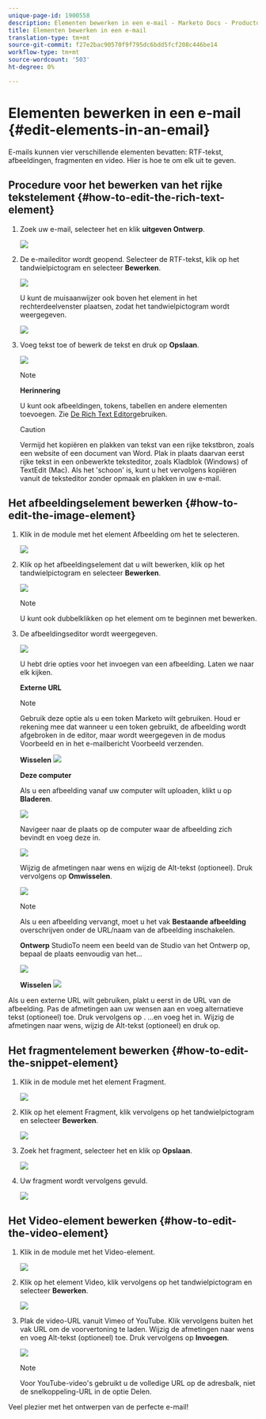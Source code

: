 ```yaml
---
unique-page-id: 1900558
description: Elementen bewerken in een e-mail - Marketo Docs - Productdocumentatie
title: Elementen bewerken in een e-mail
translation-type: tm+mt
source-git-commit: f27e2bac90570f9f795dc6bdd5fcf208c446be14
workflow-type: tm+mt
source-wordcount: '503'
ht-degree: 0%

---
```



# Elementen bewerken in een e-mail {#edit-elements-in-an-email}

E-mails kunnen vier verschillende elementen bevatten: RTF-tekst, afbeeldingen, fragmenten en video. Hier is hoe te om elk uit te geven.

## Procedure voor het bewerken van het rijke tekstelement {#how-to-edit-the-rich-text-element}

1. Zoek uw e-mail, selecteer het en klik **uitgeven Ontwerp**.

   ![](assets/one-edited.png)

1. De e-maileditor wordt geopend. Selecteer de RTF-tekst, klik op het tandwielpictogram en selecteer **Bewerken**.

   ![](assets/two.png)

   U kunt de muisaanwijzer ook boven het element in het rechterdeelvenster plaatsen, zodat het tandwielpictogram wordt weergegeven.

   ![](assets/three.png)

1. Voeg tekst toe of bewerk de tekst en druk op **Opslaan**.

   ![](assets/four.png)

   >[!NOTE]
   >
   >**Herinnering**
   >
   >
   >U kunt ook afbeeldingen, tokens, tabellen en andere elementen toevoegen. Zie [De Rich Text Editor](../../../../product-docs/email-marketing/general/understanding-the-email-editor/using-the-rich-text-editor.md)gebruiken.

   >[!CAUTION]
   >
   >Vermijd het kopiëren en plakken van tekst van een rijke tekstbron, zoals een website of een document van Word. Plak in plaats daarvan eerst rijke tekst in een onbewerkte teksteditor, zoals Kladblok (Windows) of TextEdit (Mac). Als het &#39;schoon&#39; is, kunt u het vervolgens kopiëren vanuit de teksteditor zonder opmaak en plakken in uw e-mail.

## Het afbeeldingselement bewerken {#how-to-edit-the-image-element}

1. Klik in de module met het element Afbeelding om het te selecteren.

   ![](assets/five.png)

1. Klik op het afbeeldingselement dat u wilt bewerken, klik op het tandwielpictogram en selecteer **Bewerken**.

   ![](assets/six.png)

   >[!NOTE]
   >
   >U kunt ook dubbelklikken op het element om te beginnen met bewerken.

1. De afbeeldingseditor wordt weergegeven.

   ![](assets/seven.png)

   U hebt drie opties voor het invoegen van een afbeelding. Laten we naar elk kijken.

   **Externe URL**

   >[!NOTE]
   >
   >Gebruik deze optie als u een token Marketo wilt gebruiken. Houd er rekening mee dat wanneer u een token gebruikt, de afbeelding wordt afgebroken in de editor, maar wordt weergegeven in de modus Voorbeeld en in het e-mailbericht Voorbeeld verzenden.

   **Wisselen** ![](assets/eight.png)

   **Deze computer**

   Als u een afbeelding vanaf uw computer wilt uploaden, klikt u op **Bladeren**.

   ![](assets/nine.png)

   Navigeer naar de plaats op de computer waar de afbeelding zich bevindt en voeg deze in.

   ![](assets/ten.png)

   Wijzig de afmetingen naar wens en wijzig de Alt-tekst (optioneel). Druk vervolgens op **Omwisselen**.

   ![](assets/eleven.png)

   >[!NOTE]
   >
   >Als u een afbeelding vervangt, moet u het vak **Bestaande afbeelding** overschrijven onder de URL/naam van de afbeelding inschakelen.

   **Ontwerp** StudioTo neem een beeld van de Studio van het Ontwerp op, bepaal de plaats eenvoudig van het...

   ![](assets/twelve.png)

   **Wisselen**
   ![](assets/thirteen.png)

Als u een externe URL wilt gebruiken, plakt u eerst in de URL van de afbeelding. Pas de afmetingen aan uw wensen aan en voeg alternatieve tekst (optioneel) toe. Druk vervolgens op .               ...en voeg het in. Wijzig de afmetingen naar wens, wijzig de Alt-tekst (optioneel) en druk op.

## Het fragmentelement bewerken {#how-to-edit-the-snippet-element}

1. Klik in de module met het element Fragment.

   ![](assets/fourteen.png)

1. Klik op het element Fragment, klik vervolgens op het tandwielpictogram en selecteer **Bewerken**.

   ![](assets/fifteen.png)

1. Zoek het fragment, selecteer het en klik op **Opslaan**.

   ![](assets/sixteen.png)

1. Uw fragment wordt vervolgens gevuld.

   ![](assets/eighteen.png)

## Het Video-element bewerken {#how-to-edit-the-video-element}

1. Klik in de module met het Video-element.

   ![](assets/nineteen.png)

1. Klik op het element Video, klik vervolgens op het tandwielpictogram en selecteer **Bewerken**.

   ![](assets/twenty.png)

1. Plak de video-URL vanuit Vimeo of YouTube. Klik vervolgens buiten het vak URL om de voorvertoning te laden. Wijzig de afmetingen naar wens en voeg Alt-tekst (optioneel) toe. Druk vervolgens op **Invoegen**.

   ![](assets/twentyone.png)

   >[!NOTE]
   >
   >Voor YouTube-video&#39;s gebruikt u de volledige URL op de adresbalk, niet de snelkoppeling-URL in de optie Delen.

Veel plezier met het ontwerpen van de perfecte e-mail!
